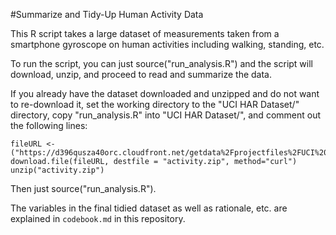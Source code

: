 #Summarize and Tidy-Up Human Activity Data

This R script takes a large dataset of measurements taken from a smartphone gyroscope on human activities including walking, standing, etc. 

To run the script, you can just source("run_analysis.R") and the script will download, unzip, and proceed to read and summarize the data. 

If you already have the dataset downloaded and unzipped and do not want to re-download it, set the working directory to the "UCI HAR Dataset/" directory, copy "run_analysis.R" into "UCI HAR Dataset/", and comment out the following lines:

```
fileURL <- ("https://d396qusza40orc.cloudfront.net/getdata%2Fprojectfiles%2FUCI%20HAR%20Dataset.zip")
download.file(fileURL, destfile = "activity.zip", method="curl")
unzip("activity.zip")
```

Then just source("run_analysis.R"). 

The variables in the final tidied dataset as well as rationale, etc. are explained in `codebook.md` in this repository.